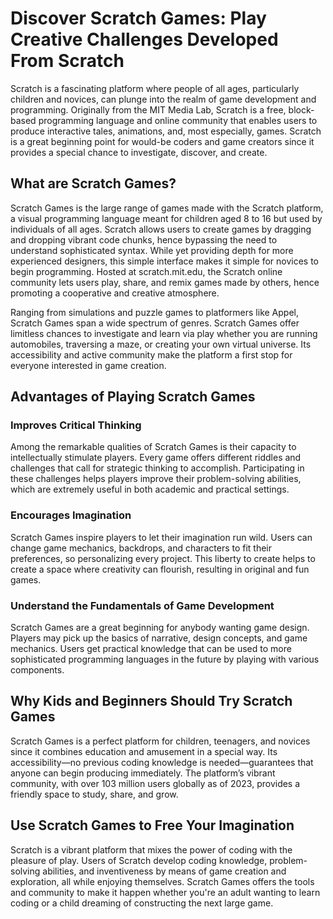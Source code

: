 # Discover Scratch Games: Play Creative Challenges Developed From Scratch
Scratch is a fascinating platform where people of all ages, particularly children and novices, can plunge into the realm of game development and programming. Originally from the MIT Media Lab, Scratch is a free, block-based programming language and online community that enables users to produce interactive tales, animations, and, most especially, games. Scratch is a great beginning point for would-be coders and game creators since it provides a special chance to investigate, discover, and create.

## What are Scratch Games?
Scratch Games is the large range of games made with the Scratch platform, a visual programming language meant for children aged 8 to 16 but used by individuals of all ages. Scratch allows users to create games by dragging and dropping vibrant code chunks, hence bypassing the need to understand sophisticated syntax. While yet providing depth for more experienced designers, this simple interface makes it simple for novices to begin programming. Hosted at scratch.mit.edu, the Scratch online community lets users play, share, and remix games made by others, hence promoting a cooperative and creative atmosphere.

Ranging from simulations and puzzle games to platformers like Appel, Scratch Games span a wide spectrum of genres. Scratch Games offer limitless chances to investigate and learn via play whether you are running automobiles, traversing a maze, or creating your own virtual universe. Its accessibility and active community make the platform a first stop for everyone interested in game creation.

## Advantages of Playing Scratch Games 
### Improves Critical Thinking
Among the remarkable qualities of Scratch Games is their capacity to intellectually stimulate players. Every game offers different riddles and challenges that call for strategic thinking to accomplish. Participating in these challenges helps players improve their problem-solving abilities, which are extremely useful in both academic and practical settings.

### Encourages Imagination
Scratch Games inspire players to let their imagination run wild. Users can change game mechanics, backdrops, and characters to fit their preferences, so personalizing every project. This liberty to create helps to create a space where creativity can flourish, resulting in original and fun games.

### Understand the Fundamentals of Game Development
Scratch Games are a great beginning for anybody wanting game design. Players may pick up the basics of narrative, design concepts, and game mechanics. Users get practical knowledge that can be used to more sophisticated programming languages in the future by playing with various components.

## Why Kids and Beginners Should Try Scratch Games

Scratch Games is a perfect platform for children, teenagers, and novices since it combines education and amusement in a special way. Its accessibility—no previous coding knowledge is needed—guarantees that anyone can begin producing immediately. The platform’s vibrant community, with over 103 million users globally as of 2023, provides a friendly space to study, share, and grow. 

## Use Scratch Games to Free Your Imagination
Scratch is a vibrant platform that mixes the power of coding with the pleasure of play. Users of Scratch develop coding knowledge, problem-solving abilities, and inventiveness by means of game creation and exploration, all while enjoying themselves. Scratch Games offers the tools and community to make it happen whether you're an adult wanting to learn coding or a child dreaming of constructing the next large game.
